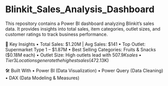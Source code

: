 # Blinkit_Sales_Analysis_Dashboard

This repository contains a Power BI dashboard analyzing Blinkit’s sales data. It provides insights into total sales, item categories, outlet sizes, and customer ratings to track business performance.

🔑 Key Insights
	•	Total Sales: $1.20M | Avg Sales: $141
	•	Top Outlet: Supermarket Type 1 – $1.87M
	•	Best Selling Categories: Fruits & Snacks ($0.18M each)
	•	Outlet Size: High outlets lead with $507.9K sales
	•	Tier 3 Locations generate the highest sales ($472.13K)

🛠 Built With
	•	Power BI (Data Visualization)
	•	Power Query (Data Cleaning)
	•	DAX (Data Modeling & Measures)


